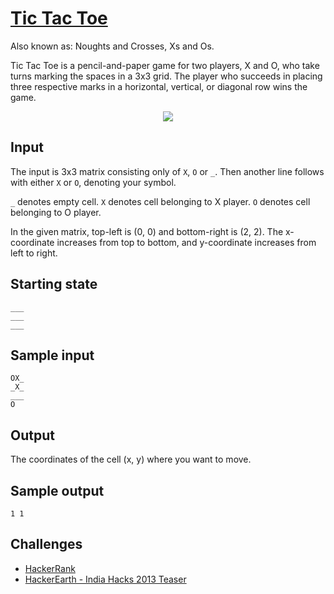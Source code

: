 # [Tic Tac Toe](https://github.com/AdamStelmaszczyk/gtsa/blob/master/examples/tic_tac_toe.py)

Also known as: Noughts and Crosses, Xs and Os.

Tic Tac Toe is a pencil-and-paper game for two players, X and O, who take turns marking the spaces in a 3x3 grid. The player who succeeds in placing three respective marks in a horizontal, vertical, or diagonal row wins the game.

<p align="center">
  <img src="https://upload.wikimedia.org/wikipedia/commons/thumb/1/1b/Tic-tac-toe-game-1.svg/479px-Tic-tac-toe-game-1.svg.png"/>
</p>

Input 
---
The input is 3x3 matrix consisting only of `X`, `O` or `_`. Then another line follows with either `X` or `O`, denoting your symbol.

`_` denotes empty cell. `X` denotes cell belonging to X player. `O` denotes cell belonging to O player.

In the given matrix, top-left is (0, 0) and bottom-right is (2, 2). The x-coordinate increases from top to bottom, and y-coordinate increases from left to right. 

Starting state
---
```
___
___
___
```

Sample input
---
```
OX_
_X_
___
O
```

Output 
---
The coordinates of the cell (x, y) where you want to move. 

Sample output
---
`1 1`

Challenges
---
- [HackerRank](https://www.hackerrank.com/challenges/tic-tac-toe)
- [HackerEarth - India Hacks 2013 Teaser](https://www.hackerearth.com/problem/multiplayer/tic-tac-toe) 
